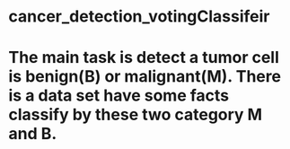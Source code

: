 # cancer_detection_votingClassifeir
# The main task is detect a tumor cell  is benign(B) or malignant(M). There is a data set have some facts classify by these two category M and B.    
